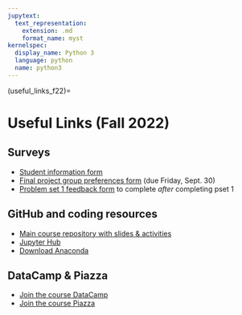 ```yaml
---
jupytext:
  text_representation:
    extension: .md
    format_name: myst
kernelspec:
  display_name: Python 3
  language: python
  name: python3
---
```


(useful_links_f22)=

# Useful Links (Fall 2022)

## Surveys

* [Student information form](https://forms.gle/pEpEo6AokiyRgMGG8)
* [Final project group preferences form](https://forms.gle/JYkH962LMYbpkXJ17) (due Friday, Sept. 30)
* [Problem set 1 feedback form](https://forms.gle/WrZQdyYnGhGkPKs5A) to complete *after* completing pset 1

## GitHub and coding resources

* [Main course repository with slides & activities](https://github.com/jhaber-zz/QSS20_public)
* [Jupyter Hub](https://jhub.dartmouth.edu/)
* [Download Anaconda](https://www.anaconda.com/products/distribution)

## DataCamp & Piazza

* [Join the course DataCamp](https://www.datacamp.com/groups/shared_links/434e7826f38af70536acc1d3bf83fe921babc9c35b966195cf577468505c0473)
* [Join the course Piazza](https://piazza.com/dartmouth/fall2022/qss20)
